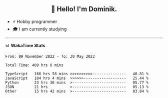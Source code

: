 <h2 align="center">👋 Hello! I'm Dominik.</h2>

- ⚡ Hobby programmer
- 🎓 I am currently studying

---
📊 **WakaTime Stats**
<!--START_SECTION:waka-->

```text
From: 09 November 2022 - To: 30 May 2023

Total Time: 409 hrs 8 mins

TypeScript   166 hrs 58 mins >>>>>>>>>>---------------   40.81 %
JavaScript   104 hrs 4 mins  >>>>>>-------------------   25.44 %
Python       23 hrs 36 mins  >------------------------   05.77 %
JSON         21 hrs          >------------------------   05.13 %
Other        15 hrs 42 mins  >------------------------   03.84 %
```

<!--END_SECTION:waka-->
